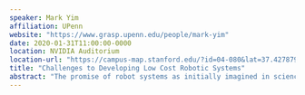 ```yaml
---
speaker: Mark Yim
affiliation: UPenn
website: "https://www.grasp.upenn.edu/people/mark-yim"
date: 2020-01-31T11:00:00-0000
location: NVIDIA Auditorium
location-url: "https://campus-map.stanford.edu/?id=04-080&lat=37.42787956&lng=-122.17429865&zoom=17&srch=nvidia%20auditorium"
title: "Challenges to Developing Low Cost Robotic Systems"
abstract: "The promise of robot systems as initially imagined in science fiction is that of generic machines capable of doing a variety of tasks often mimicking humans. It turns out doing that can be very expensive and is keeping robotic systems from having impact in today's society. One of the challenges includes overcoming the perception of the pursuit of low-cost as more than "just engineering". This talk will present some general principles towards designing low cost systems while also presenting specific examples of novel devices ranging from mechatronic components (sensors and actuators), robotic components (grippers) to full systems (flying systems). In each case we will present some practical examples of methods that can be applied today."
---
```

